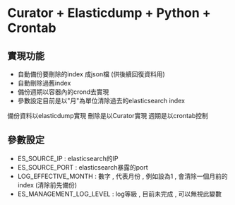 # Curator + Elasticdump + Python + Crontab

實現功能
------
* 自動備份要刪除的index 成json檔 (供後續回復資料用)
* 自動刪除過舊index
* 備份週期以容器內的crond去實現
* 參數設定目前是以"月"為單位清除過去的elasticsearch index

備份資料以elasticdump實現
刪除是以Curator實現
週期是以crontab控制

參數設定
------
* ES_SOURCE_IP : elasticsearch的IP
* ES_SOURCE_PORT : elasticsearch暴露的port
* LOG_EFFECTIVE_MONTH : 數字 , 代表月份 , 例如設為1 , 會清除一個月前的index (清除前先備份)
* ES_MANAGEMENT_LOG_LEVEL : log等級 , 目前未完成 , 可以無視此變數



